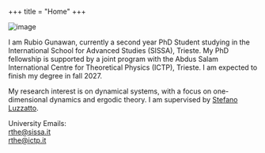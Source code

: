 +++
title = "Home"
+++

![image](/images/Rubio_Diploma.jpg)

I am Rubio Gunawan, currently a second year PhD Student studying in the International School for Advanced Studies (SISSA), Trieste.
My PhD fellowship is supported by a joint program with the Abdus Salam International Centre for Theoretical Physics (ICTP), Trieste.
I am expected to finish my degree in fall 2027.  

My research interest is on dynamical systems, with a focus on one-dimensional dynamics and ergodic theory.
I am supervised by [Stefano Luzzatto](https://www.stefanoluzzatto.net/).

University Emails:  
rthe@sissa.it  
rthe@ictp.it

